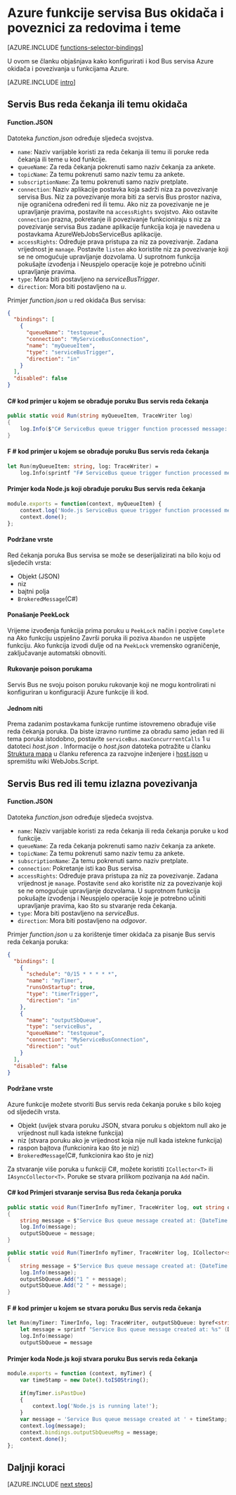 <properties
    pageTitle="Azure funkcije servisa Bus okidača i poveznici | Microsoft Azure"
    description="Objašnjenje kako pomoću okidača Bus servisa Azure i povezivanja u funkcijama Azure."
    services="functions"
    documentationCenter="na"
    authors="christopheranderson"
    manager="erikre"
    editor=""
    tags=""
    keywords="Azure funkcije, Funkcije, događaja obrada dinamički računalnim serverless arhitekture"/>

<tags
    ms.service="functions"
    ms.devlang="multiple"
    ms.topic="reference"
    ms.tgt_pltfrm="multiple"
    ms.workload="na"
    ms.date="08/22/2016"
    ms.author="chrande; glenga"/>

# <a name="azure-functions-service-bus-triggers-and-bindings-for-queues-and-topics"></a>Azure funkcije servisa Bus okidača i poveznici za redovima i teme

[AZURE.INCLUDE [functions-selector-bindings](../../includes/functions-selector-bindings.md)]

U ovom se članku objašnjava kako konfigurirati i kod Bus servisa Azure okidača i povezivanja u funkcijama Azure. 

[AZURE.INCLUDE [intro](../../includes/functions-bindings-intro.md)] 

## <a id="sbtrigger"></a>Servis Bus reda čekanja ili temu okidača

#### <a name="functionjson"></a>Function.JSON

Datoteka *function.json* određuje sljedeća svojstva.

- `name`: Naziv varijable koristi za reda čekanja ili temu ili poruke reda čekanja ili teme u kod funkcije. 
- `queueName`: Za reda čekanja pokrenuti samo naziv čekanja za ankete.
- `topicName`: Za temu pokrenuti samo naziv temu za ankete.
- `subscriptionName`: Za temu pokrenuti samo naziv pretplate.
- `connection`: Naziv aplikacije postavka koja sadrži niza za povezivanje servisa Bus. Niz za povezivanje mora biti za servis Bus prostor naziva, nije ograničena određeni red ili temu. Ako niz za povezivanje ne je upravljanje pravima, postavite na `accessRights` svojstvo. Ako ostavite `connection` prazna, pokretanje ili povezivanje funkcioniraju s niz za povezivanje servisa Bus zadane aplikacije funkcija koja je navedena u postavkama AzureWebJobsServiceBus aplikacije.
- `accessRights`: Određuje prava pristupa za niz za povezivanje. Zadana vrijednost je `manage`. Postavite `listen` ako koristite niz za povezivanje koji se ne omogućuje upravljanje dozvolama. U suprotnom funkcija pokušajte izvođenja i Neuspjelo operacije koje je potrebno učiniti upravljanje pravima.
- `type`: Mora biti postavljeno na *serviceBusTrigger*.
- `direction`: Mora biti postavljeno na *u*. 

Primjer *function.json* u red okidača Bus servisa:

```json
{
  "bindings": [
    {
      "queueName": "testqueue",
      "connection": "MyServiceBusConnection",
      "name": "myQueueItem",
      "type": "serviceBusTrigger",
      "direction": "in"
    }
  ],
  "disabled": false
}
```

#### <a name="c-code-example-that-processes-a-service-bus-queue-message"></a>C# kod primjer u kojem se obrađuje poruku Bus servis reda čekanja

```csharp
public static void Run(string myQueueItem, TraceWriter log)
{
    log.Info($"C# ServiceBus queue trigger function processed message: {myQueueItem}");
}
```

#### <a name="f-code-example-that-processes-a-service-bus-queue-message"></a>F # kod primjer u kojem se obrađuje poruku Bus servis reda čekanja

```fsharp
let Run(myQueueItem: string, log: TraceWriter) =
    log.Info(sprintf "F# ServiceBus queue trigger function processed message: %s" myQueueItem)
```

#### <a name="nodejs-code-example-that-processes-a-service-bus-queue-message"></a>Primjer koda Node.js koji obrađuje poruku Bus servis reda čekanja

```javascript
module.exports = function(context, myQueueItem) {
    context.log('Node.js ServiceBus queue trigger function processed message', myQueueItem);
    context.done();
};
```

#### <a name="supported-types"></a>Podržane vrste

Red čekanja poruka Bus servisa se može se deserijalizirati na bilo koju od sljedećih vrsta:

* Objekt (JSON)
* niz
* bajtni polja 
* `BrokeredMessage`(C#) 

#### <a id="sbpeeklock"></a>Ponašanje PeekLock

Vrijeme izvođenja funkcija prima poruku u `PeekLock` način i pozive `Complete` na Ako funkciju uspješno Završi poruka ili poziva `Abandon` ne uspijete funkciju. Ako funkcija izvodi dulje od na `PeekLock` vremensko ograničenje, zaključavanje automatski obnoviti.

#### <a id="sbpoison"></a>Rukovanje poison porukama

Servis Bus ne svoju poison poruku rukovanje koji ne mogu kontrolirati ni konfiguriran u konfiguraciji Azure funkcije ili kod. 

#### <a id="sbsinglethread"></a>Jednom niti

Prema zadanim postavkama funkcije runtime istovremeno obrađuje više reda čekanja poruka. Da biste izravno runtime za obradu samo jedan red ili tema poruka istodobno, postavite `serviceBus.maxConcurrrentCalls` 1 u datoteci *host.json* . Informacije o *host.json* datoteka potražite u članku [Struktura mapa](functions-reference.md#folder-structure) u članku referenca za razvojne inženjere i [host.json](https://github.com/Azure/azure-webjobs-sdk-script/wiki/host.json) u spremištu wiki WebJobs.Script.

## <a id="sboutput"></a>Servis Bus red ili temu izlazna povezivanja

#### <a name="functionjson"></a>Function.JSON

Datoteka *function.json* određuje sljedeća svojstva.

- `name`: Naziv varijable koristi za reda čekanja ili reda čekanja poruke u kod funkcije. 
- `queueName`: Za reda čekanja pokrenuti samo naziv čekanja za ankete.
- `topicName`: Za temu pokrenuti samo naziv temu za ankete.
- `subscriptionName`: Za temu pokrenuti samo naziv pretplate.
- `connection`: Pokretanje isti kao Bus servisa.
- `accessRights`: Određuje prava pristupa za niz za povezivanje. Zadana vrijednost je `manage`. Postavite `send` ako koristite niz za povezivanje koji se ne omogućuje upravljanje dozvolama. U suprotnom funkcija pokušajte izvođenja i Neuspjelo operacije koje je potrebno učiniti upravljanje pravima, kao što su stvaranje reda čekanja.
- `type`: Mora biti postavljeno na *serviceBus*.
- `direction`: Mora biti postavljeno na *odgovor*. 

Primjer *function.json* u za korištenje timer okidača za pisanje Bus servis reda čekanja poruka:

```JSON
{
  "bindings": [
    {
      "schedule": "0/15 * * * * *",
      "name": "myTimer",
      "runsOnStartup": true,
      "type": "timerTrigger",
      "direction": "in"
    },
    {
      "name": "outputSbQueue",
      "type": "serviceBus",
      "queueName": "testqueue",
      "connection": "MyServiceBusConnection",
      "direction": "out"
    }
  ],
  "disabled": false
}
``` 

#### <a name="supported-types"></a>Podržane vrste

Azure funkcije možete stvoriti Bus servis reda čekanja poruke s bilo kojeg od sljedećih vrsta.

* Objekt (uvijek stvara poruku JSON, stvara poruku s objektom null ako je vrijednost null kada istekne funkcija)
* niz (stvara poruku ako je vrijednost koja nije null kada istekne funkcija)
* raspon bajtova (funkcionira kao što je niz) 
* `BrokeredMessage`(C#, funkcionira kao što je niz)

Za stvaranje više poruka u funkciji C#, možete koristiti `ICollector<T>` ili `IAsyncCollector<T>`. Poruke se stvara prilikom pozivanja na `Add` način.

#### <a name="c-code-examples-that-create-service-bus-queue-messages"></a>C# kod Primjeri stvaranje servisa Bus reda čekanja poruka

```csharp
public static void Run(TimerInfo myTimer, TraceWriter log, out string outputSbQueue)
{
    string message = $"Service Bus queue message created at: {DateTime.Now}";
    log.Info(message); 
    outputSbQueue = message;
}
```

```csharp
public static void Run(TimerInfo myTimer, TraceWriter log, ICollector<string> outputSbQueue)
{
    string message = $"Service Bus queue message created at: {DateTime.Now}";
    log.Info(message); 
    outputSbQueue.Add("1 " + message);
    outputSbQueue.Add("2 " + message);
}
```

#### <a name="f-code-example-that-creates-a-service-bus-queue-message"></a>F # kod primjer u kojem se stvara poruku Bus servis reda čekanja

```fsharp
let Run(myTimer: TimerInfo, log: TraceWriter, outputSbQueue: byref<string>) =
    let message = sprintf "Service Bus queue message created at: %s" (DateTime.Now.ToString())
    log.Info(message)
    outputSbQueue = message
```

#### <a name="nodejs-code-example-that-creates-a-service-bus-queue-message"></a>Primjer koda Node.js koji stvara poruku Bus servis reda čekanja

```javascript
module.exports = function (context, myTimer) {
    var timeStamp = new Date().toISOString();
    
    if(myTimer.isPastDue)
    {
        context.log('Node.js is running late!');
    }
    var message = 'Service Bus queue message created at ' + timeStamp;
    context.log(message);   
    context.bindings.outputSbQueueMsg = message;
    context.done();
};
```

## <a name="next-steps"></a>Daljnji koraci

[AZURE.INCLUDE [next steps](../../includes/functions-bindings-next-steps.md)] 
